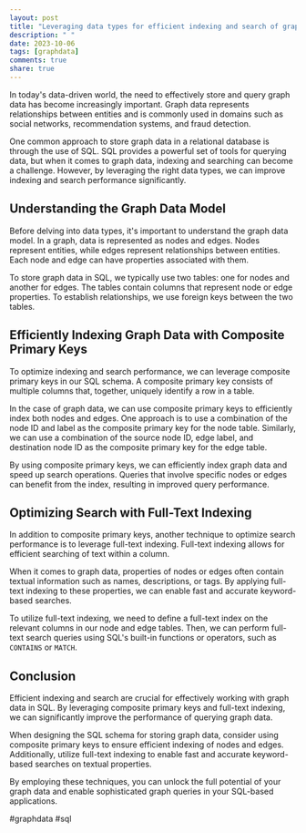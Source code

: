 ```yaml
---
layout: post
title: "Leveraging data types for efficient indexing and search of graph data in SQL"
description: " "
date: 2023-10-06
tags: [graphdata]
comments: true
share: true
---
```


In today's data-driven world, the need to effectively store and query graph data has become increasingly important. Graph data represents relationships between entities and is commonly used in domains such as social networks, recommendation systems, and fraud detection.

One common approach to store graph data in a relational database is through the use of SQL. SQL provides a powerful set of tools for querying data, but when it comes to graph data, indexing and searching can become a challenge. However, by leveraging the right data types, we can improve indexing and search performance significantly.

## Understanding the Graph Data Model

Before delving into data types, it's important to understand the graph data model. In a graph, data is represented as nodes and edges. Nodes represent entities, while edges represent relationships between entities. Each node and edge can have properties associated with them.

To store graph data in SQL, we typically use two tables: one for nodes and another for edges. The tables contain columns that represent node or edge properties. To establish relationships, we use foreign keys between the two tables.

## Efficiently Indexing Graph Data with Composite Primary Keys

To optimize indexing and search performance, we can leverage composite primary keys in our SQL schema. A composite primary key consists of multiple columns that, together, uniquely identify a row in a table.

In the case of graph data, we can use composite primary keys to efficiently index both nodes and edges. One approach is to use a combination of the node ID and label as the composite primary key for the node table. Similarly, we can use a combination of the source node ID, edge label, and destination node ID as the composite primary key for the edge table.

By using composite primary keys, we can efficiently index graph data and speed up search operations. Queries that involve specific nodes or edges can benefit from the index, resulting in improved query performance.

## Optimizing Search with Full-Text Indexing

In addition to composite primary keys, another technique to optimize search performance is to leverage full-text indexing. Full-text indexing allows for efficient searching of text within a column.

When it comes to graph data, properties of nodes or edges often contain textual information such as names, descriptions, or tags. By applying full-text indexing to these properties, we can enable fast and accurate keyword-based searches.

To utilize full-text indexing, we need to define a full-text index on the relevant columns in our node and edge tables. Then, we can perform full-text search queries using SQL's built-in functions or operators, such as `CONTAINS` or `MATCH`.

## Conclusion

Efficient indexing and search are crucial for effectively working with graph data in SQL. By leveraging composite primary keys and full-text indexing, we can significantly improve the performance of querying graph data.

When designing the SQL schema for storing graph data, consider using composite primary keys to ensure efficient indexing of nodes and edges. Additionally, utilize full-text indexing to enable fast and accurate keyword-based searches on textual properties.

By employing these techniques, you can unlock the full potential of your graph data and enable sophisticated graph queries in your SQL-based applications.

#graphdata #sql